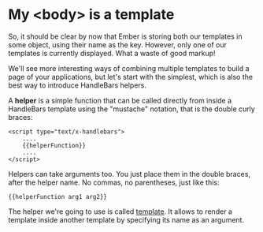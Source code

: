 My &lt;body&gt; is a template
=======================

So, it should be clear by now that Ember is storing both our templates in some object, using their name as the key. However, only one of our templates is currently displayed. What a waste of good markup!

We'll see more interesting ways of combining multiple templates to build a page of your applications, but let's start with the simplest, which is also the best way to introduce HandleBars helpers.

A **helper** is a simple function that can be called directly from inside a HandleBars template using the "mustache" notation, that is the double curly braces:

    <script type="text/x-handlebars">
        ....
        {{helperFunction}}
        ....
    </script>

Helpers can take arguments too. You just place them in the double braces, after the helper name. No commas, no parentheses, just like this:

    {{helperFunction arg1 arg2}}

The helper we're going to use is called [template](http://emberjs.com/api/classes/Ember.Handlebars.helpers.html#method_template). It allows to render a template inside another template by specifying its name as an argument.
